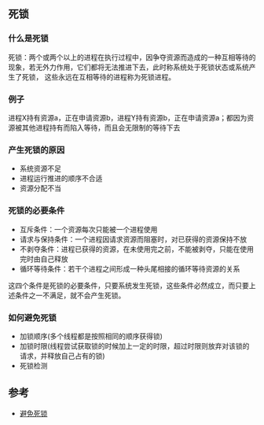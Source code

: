 ## 死锁

### 什么是死锁

死锁：两个或两个以上的进程在执行过程中，因争夺资源而造成的一种互相等待的现象，若无外力作用，它们都将无法推进下去，此时称系统处于死锁状态或系统产生了死锁，
这些永远在互相等待的进程称为死锁进程。

### 例子

进程X持有资源a，正在申请资源b，进程Y持有资源b，正在申请资源a；都因为资源被其他进程持有而陷入等待，而且会无限制的等待下去

### 产生死锁的原因

* 系统资源不足
* 进程运行推进的顺序不合适
* 资源分配不当

### 死锁的必要条件

* 互斥条件：一个资源每次只能被一个进程使用
* 请求与保持条件：一个进程因请求资源而阻塞时，对已获得的资源保持不放
* 不剥夺条件：进程已获得的资源，在未使用完之前，不能被剥夺，只能在使用完时由自己释放
* 循环等待条件：若干个进程之间形成一种头尾相接的循环等待资源的关系

这四个条件是死锁的必要条件，只要系统发生死锁，这些条件必然成立，而只要上述条件之一不满足，就不会产生死锁。

### 如何避免死锁

* 加锁顺序(多个线程都是按照相同的顺序获得锁)
* 加锁时限(线程尝试获取锁的时候加上一定的时限，超过时限则放弃对该锁的请求，并释放自己占有的锁)
* 死锁检测

## 参考

* [避免死锁](http://ifeve.com/deadlock-prevention/)


